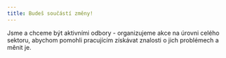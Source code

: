 ```yaml
---
title: Budeš součástí změny!
---
```

Jsme a chceme být aktivními odbory - organizujeme akce na úrovni celého sektoru, abychom pomohli pracujícím získávat znalosti o jich problémech a měnit je.
